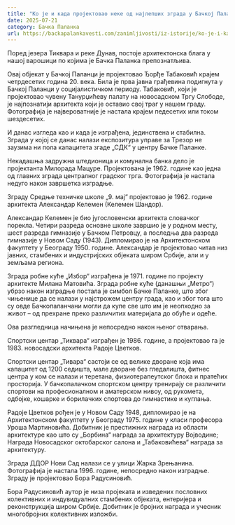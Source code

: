 ```yaml
---
title: "Ко је и када пројектовао неке од најлепших зграда у Бачкој Паланци?"
date: 2025-07-21
category: Бачка Паланка
url: https://backapalankavesti.com/zanimljivosti/iz-istorije/ko-je-i-kada-projektovao-neke-od-najlepsih-zgrada-u-backoj-palanci12/
---
```


Поред језера Тиквара и реке Дунав, постоје архитектонска блага у нашој варошици по којима је Бачка Паланка препознатљива.

Овај објекат у Бачкој Паланци је пројектовао Ђорђе Табаковић крајем четрдесетих година 20. века. Била је прва јавна грађевина подигнута у Бачкој Паланци у социјалистичком периоду. Табаковић, који је пројектовао чувену Танурџићеву палату на новосадском Тргу Слободе, је најпознатији архитекта који је оставио свој траг у нашем граду. Фотографија је највероватније је настала крајем педесетих или током шездесетих.

И данас изгледа као и када је изграђена, јединствена и стабилна. Зграда у којој се данас налази експозитура управе за Трезор не заузима ни пола капацитета згаде „СДК“ у центру Бачке Паланке.

Некадашња задружна штедионица и комунална банка дело је пројектанта Милорада Мацуре. Пројектована је 1962. године као једна од главних зграда централног градског трга. Фотографија је настала недуго након завршетка изградње.

Зграду Средње техничке школе „9. мај“ пројектовао је 1962. године архитекта Александар Келемен (Келемен Шандор).

Александар Келемен је био југословенски архитекта словачког порекла. Четири разреда основне школе завршио је у родном месту, шест разреда гимназије у Бачком Петровцу, а последња два разреда гимназије у Новом Саду (1943). Дипломирао је на Архитектонском факултету у Београду 1950. године. Александар је пројектовао читав низ јавних, стамбених и индустријских објеката широм Србије, али и у земљама региона.

Зграда робне куће „Избор“ изграђена је 1971. године по пројекту архитекте Милана Матовића. Зграда робне куће (данашњи „Метро“) убрзо након изградње постала је симбол Бачке Паланке, што због чињенице да се налази у најстрожем центру града, као и због тога што су овде Бачкопаланчани могли да купе све што им је неопходно за живот – од прехране преко различитих материјала до обуће и одеће.

Ова разгледница начињена је непосредно након њеног отварања.

Спортски центар „Тиквара“ изграђен је 1986. године, а пројектовао га је 1983. новосадски архитекта Радоје Цветков.

Спортски центар „Тивара“ састоји се од велике дворане која има капацитет од 1200 седишта, мале дворане без гледалишта, фитнес центра у ком се налази и теретана, физиотерапеутског блока и пратећих просторија. У бачкопалачком спортском центру тренирају се различити спортови на професионалном и аматерском нивоу, од рукомета, одбојке, кошарке и борилачких спортова до гимнастике и куглања.

Радоје Цветков рођен је у Новом Саду 1948, дипломирао је на Архитектонском факултету у Београду 1975. године у класи професора Уроша Мартиновића. Добитник је престижних награда из области архитектуре као што су „Борбина“ награда за архитектуру Војводине; Награда Новосадског октобарског салона и „Табаковићева“ награда за архитектуру.

Зграда ДДОР Нови Сад налази се у улици Жарка Зрењанина. Фотографија је настала 1996. године, непосредно након изградње. Зграду је пројектовао Бора Радусиновић.

Бора Радусиновић аутор је низа пројеката и изведених пословних колективних и индувидуалних стамбених објеката, ентеријера и реконструкција широм Србије. Добитник је бројних награда и учесник многобројних колективних изложби.

